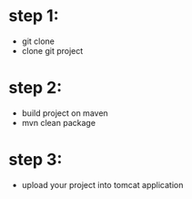 # step 1:
 - git clone
 - clone git project

#  step 2:
 - build project on maven
 - mvn clean package

# step 3:
  - upload your project into tomcat application
